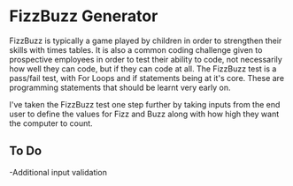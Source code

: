 # FizzBuzz Generator

FizzBuzz is typically a game played by children in order to strengthen their skills with times tables. It is also a common coding challenge given to prospective employees in order to test their ability to code, not necessarily how well they can code, but if they can code at all. The FizzBuzz test is a pass/fail test, with For Loops and if statements being at it's core. These are programming statements that should be learnt very early on.

I've taken the FizzBuzz test one step further by taking inputs from the end user to define the values for Fizz and Buzz along with how high they want the computer to count.

## To Do
-Additional input validation
